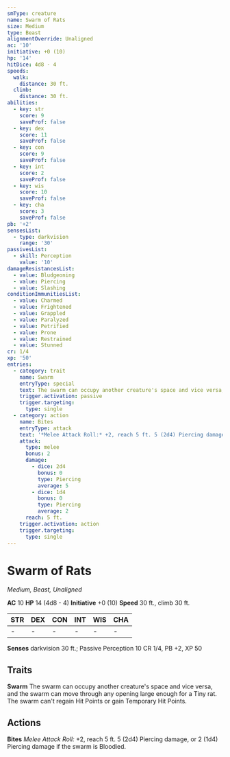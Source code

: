 ```yaml
---
smType: creature
name: Swarm of Rats
size: Medium
type: Beast
alignmentOverride: Unaligned
ac: '10'
initiative: +0 (10)
hp: '14'
hitDice: 4d8 - 4
speeds:
  walk:
    distance: 30 ft.
  climb:
    distance: 30 ft.
abilities:
  - key: str
    score: 9
    saveProf: false
  - key: dex
    score: 11
    saveProf: false
  - key: con
    score: 9
    saveProf: false
  - key: int
    score: 2
    saveProf: false
  - key: wis
    score: 10
    saveProf: false
  - key: cha
    score: 3
    saveProf: false
pb: '+2'
sensesList:
  - type: darkvision
    range: '30'
passivesList:
  - skill: Perception
    value: '10'
damageResistancesList:
  - value: Bludgeoning
  - value: Piercing
  - value: Slashing
conditionImmunitiesList:
  - value: Charmed
  - value: Frightened
  - value: Grappled
  - value: Paralyzed
  - value: Petrified
  - value: Prone
  - value: Restrained
  - value: Stunned
cr: 1/4
xp: '50'
entries:
  - category: trait
    name: Swarm
    entryType: special
    text: The swarm can occupy another creature's space and vice versa, and the swarm can move through any opening large enough for a Tiny rat. The swarm can't regain Hit Points or gain Temporary Hit Points.
    trigger.activation: passive
    trigger.targeting:
      type: single
  - category: action
    name: Bites
    entryType: attack
    text: '*Melee Attack Roll:* +2, reach 5 ft. 5 (2d4) Piercing damage, or 2 (1d4) Piercing damage if the swarm is Bloodied.'
    attack:
      type: melee
      bonus: 2
      damage:
        - dice: 2d4
          bonus: 0
          type: Piercing
          average: 5
        - dice: 1d4
          bonus: 0
          type: Piercing
          average: 2
      reach: 5 ft.
    trigger.activation: action
    trigger.targeting:
      type: single
---
```


# Swarm of Rats
*Medium, Beast, Unaligned*

**AC** 10
**HP** 14 (4d8 - 4)
**Initiative** +0 (10)
**Speed** 30 ft., climb 30 ft.

| STR | DEX | CON | INT | WIS | CHA |
| --- | --- | --- | --- | --- | --- |
| - | - | - | - | - | - |

**Senses** darkvision 30 ft.; Passive Perception 10
CR 1/4, PB +2, XP 50

## Traits

**Swarm**
The swarm can occupy another creature's space and vice versa, and the swarm can move through any opening large enough for a Tiny rat. The swarm can't regain Hit Points or gain Temporary Hit Points.

## Actions

**Bites**
*Melee Attack Roll:* +2, reach 5 ft. 5 (2d4) Piercing damage, or 2 (1d4) Piercing damage if the swarm is Bloodied.
